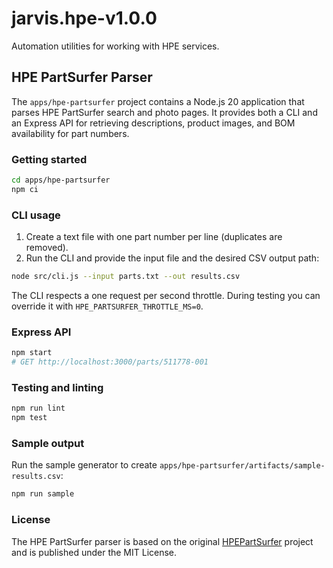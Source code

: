 # jarvis.hpe-v1.0.0

Automation utilities for working with HPE services.

## HPE PartSurfer Parser

The `apps/hpe-partsurfer` project contains a Node.js 20 application that parses
HPE PartSurfer search and photo pages. It provides both a CLI and an Express API
for retrieving descriptions, product images, and BOM availability for part
numbers.

### Getting started

```bash
cd apps/hpe-partsurfer
npm ci
```

### CLI usage

1. Create a text file with one part number per line (duplicates are removed).
2. Run the CLI and provide the input file and the desired CSV output path:

```bash
node src/cli.js --input parts.txt --out results.csv
```

The CLI respects a one request per second throttle. During testing you can
override it with `HPE_PARTSURFER_THROTTLE_MS=0`.

### Express API

```bash
npm start
# GET http://localhost:3000/parts/511778-001
```

### Testing and linting

```bash
npm run lint
npm test
```

### Sample output

Run the sample generator to create `apps/hpe-partsurfer/artifacts/sample-results.csv`:

```bash
npm run sample
```

### License

The HPE PartSurfer parser is based on the original
[HPEPartSurfer](https://github.com/georgeglessner/HPEPartSurfer) project and is
published under the MIT License.
